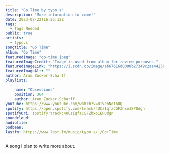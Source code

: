 ```yaml
---
title: "Go Time by typo.s"
description: "More information to come!"
date: 2023-08-22T16:26:12Z
tags:
  - Tags Needed
public: true
artists:
  - typo.s
songtitle: "Go Time"
album: "Go Time"
featuredImage: "go-time.jpeg"
featuredImageCredit: "Image is used from album for review purposes."
featuredImageLink: "https://i.scdn.co/image/ab67616d0000b27349c2aa4423e49daae015303f"
featuredImageAlt: ""
author: Aram Zucker-Scharff
playlists:
  -
    name: "Obsessions"
    position: 364
    author: Aram Zucker-Scharff
youtube: https://www.youtube.com/watch?v=0TVehNoIbOQ
spotify: https://open.spotify.com/track/4UCzIqfaCGFZhxo1EP0dgn
spotifyUri: spotify:track:4UCzIqfaCGFZhxo1EP0dgn
soundcloud:
audiofile:
podbean:
lastfm: https://www.last.fm/music/typo.s/_/Go+Time
---
```


A song I plan to write more about.
		